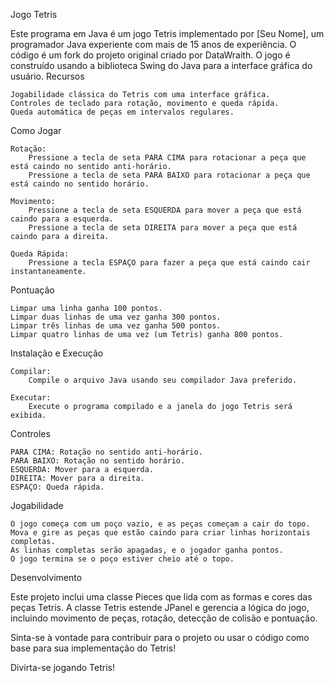 Jogo Tetris

Este programa em Java é um jogo Tetris implementado por [Seu Nome], um programador Java experiente com mais de 15 anos de experiência. O código é um fork do projeto original criado por DataWraith. O jogo é construído usando a biblioteca Swing do Java para a interface gráfica do usuário.
Recursos

    Jogabilidade clássica do Tetris com uma interface gráfica.
    Controles de teclado para rotação, movimento e queda rápida.
    Queda automática de peças em intervalos regulares.

Como Jogar

    Rotação:
        Pressione a tecla de seta PARA CIMA para rotacionar a peça que está caindo no sentido anti-horário.
        Pressione a tecla de seta PARA BAIXO para rotacionar a peça que está caindo no sentido horário.

    Movimento:
        Pressione a tecla de seta ESQUERDA para mover a peça que está caindo para a esquerda.
        Pressione a tecla de seta DIREITA para mover a peça que está caindo para a direita.

    Queda Rápida:
        Pressione a tecla ESPAÇO para fazer a peça que está caindo cair instantaneamente.

Pontuação

    Limpar uma linha ganha 100 pontos.
    Limpar duas linhas de uma vez ganha 300 pontos.
    Limpar três linhas de uma vez ganha 500 pontos.
    Limpar quatro linhas de uma vez (um Tetris) ganha 800 pontos.

Instalação e Execução

    Compilar:
        Compile o arquivo Java usando seu compilador Java preferido.

    Executar:
        Execute o programa compilado e a janela do jogo Tetris será exibida.

Controles

    PARA CIMA: Rotação no sentido anti-horário.
    PARA BAIXO: Rotação no sentido horário.
    ESQUERDA: Mover para a esquerda.
    DIREITA: Mover para a direita.
    ESPAÇO: Queda rápida.

Jogabilidade

    O jogo começa com um poço vazio, e as peças começam a cair do topo.
    Mova e gire as peças que estão caindo para criar linhas horizontais completas.
    As linhas completas serão apagadas, e o jogador ganha pontos.
    O jogo termina se o poço estiver cheio até o topo.

Desenvolvimento

Este projeto inclui uma classe Pieces que lida com as formas e cores das peças Tetris. A classe Tetris estende JPanel e gerencia a lógica do jogo, incluindo movimento de peças, rotação, detecção de colisão e pontuação.

Sinta-se à vontade para contribuir para o projeto ou usar o código como base para sua implementação do Tetris!

Divirta-se jogando Tetris!
